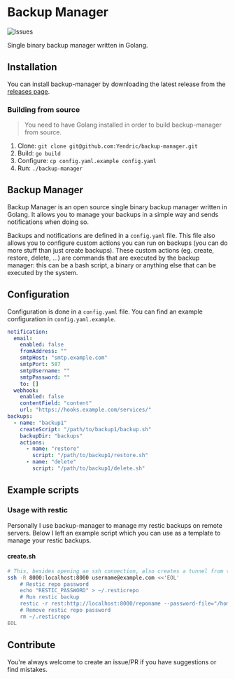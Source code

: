 # Backup Manager

![Issues](https://img.shields.io/github/issues/Yendric/backup-manager)

Single binary backup manager written in Golang.

## Installation

You can install backup-manager by downloading the latest release from the [releases page](https://github.com/Yendric/backup-manager/releases).

### Building from source

> You need to have Golang installed in order to build backup-manager from source.

1. Clone: `git clone git@github.com:Yendric/backup-manager.git`
2. Build: `go build`
3. Configure: `cp config.yaml.example config.yaml`
4. Run: `./backup-manager`

## Backup Manager

Backup Manager is an open source single binary backup manager written in Golang. It allows you to manage your backups in a simple way and sends notifications when doing so.

Backups and notifications are defined in a `config.yaml` file. This file also allows you to configure custom actions you can run on backups (you can do more stuff than just create backups). These custom actions (eg. create, restore, delete, ...) are commands that are executed by the backup manager: this can be a bash script, a binary or anything else that can be executed by the system.

## Configuration

Configuration is done in a `config.yaml` file. You can find an example configuration in `config.yaml.example`.

```yaml
notification:
  email:
    enabled: false
    fromAddress: ""
    smtpHost: "smtp.example.com"
    smtpPort: 587
    smtpUsername: ""
    smtpPassword: ""
    to: []
  webhook:
    enabled: false
    contentField: "content"
    url: "https://hooks.example.com/services/"
backups:
  - name: "backup1"
    createScript: "/path/to/backup1/backup.sh"
    backupDir: "backups"
    actions:
      - name: "restore"
        script: "/path/to/backup1/restore.sh"
      - name: "delete"
        script: "/path/to/backup1/delete.sh"
```

## Example scripts

### Usage with restic

Personally I use backup-manager to manage my restic backups on remote servers. Below I left an example script which you can use as a template to manage your restic backups.

#### create.sh

```bash
# This, besides opening an ssh connection, also creates a tunnel from the remote computer to the local backupserver, which runs restic on port 8000
ssh -R 8000:localhost:8000 username@example.com <<'EOL'
    # Restic repo password
    echo "RESTIC_PASSWORD" > ~/.resticrepo
    # Run restic backup
    restic -r rest:http://localhost:8000/reponame --password-file="/home/username/.resticrepo" --verbose backup /
    # Remove restic repo password
    rm ~/.resticrepo
EOL
```

## Contribute

You're always welcome to create an issue/PR if you have suggestions or find mistakes.
